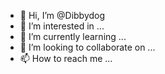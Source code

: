 - 👋 Hi, I’m @Dibbydog
- 👀 I’m interested in ...
- 🌱 I’m currently learning ...
- 💞️ I’m looking to collaborate on ...
- 📫 How to reach me ...

<!---
Dibbydog/Dibbydog is a ✨ special ✨ repository because its `README.md` (this file) appears on your GitHub profile.
You can click the Preview link to take a look at your changes.
--->
